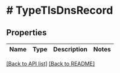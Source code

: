 # # TypeTlsDnsRecord

## Properties

Name | Type | Description | Notes
------------ | ------------- | ------------- | -------------

[[Back to API list]](../../README.md#endpoints) [[Back to README]](../../README.md)

